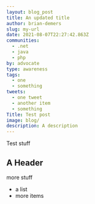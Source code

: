 ```yaml
---
layout: blog_post
title: An updated title
author: brian-demers
slug: my-url
date: 2021-08-07T22:27:42.863Z
communities:
  - .net
  - java
  - php
by: advocate
type: awareness
tags:
  - one
  - something
tweets:
  - one tweet
  - another item
  - something
Title: Test post
image: blog/
description: A description
---
```

Test stuff

## A Header

more stuff

- a list
- more items